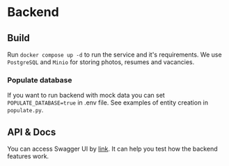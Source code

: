 # Backend
## Build
Run ```docker compose up -d``` to run the service and it's requirements. We use ```PostgreSQL``` and ```Minio``` for storing photos, resumes and vacancies.
### Populate database
If you want to run backend with mock data you can set ```POPULATE_DATABASE=true``` in .env file. See examples of entity creation in ```populate.py```.
## API & Docs
You can access Swagger UI by [link](localhost:9200/docs). It can help you test how the backend features work. 